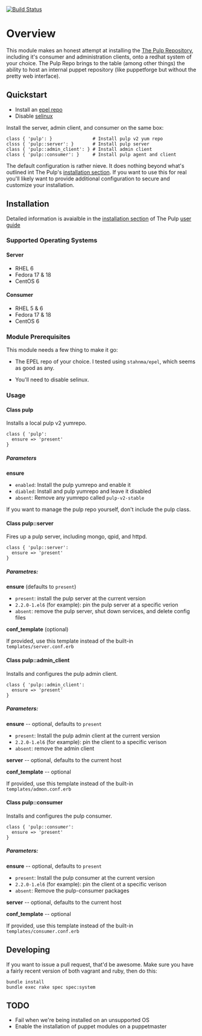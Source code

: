 [![Build Status](https://travis-ci.org/hawknewton/puppet-pulp.png?branch=master)](https://travis-ci.org/hawknewton/puppet-pulp)
# Overview
This module makes an honest attempt at installing the
[The Pulp Repository](http://www.pulpproject.org/), including it's consumer and
administration clients, onto a redhat system of your choice.  The Pulp Repo
brings to the table (among other things) the ability to host an internal puppet
repository (like puppetforge but without the pretty web interface).

## Quickstart
* Install an [epel repo](http://puppetforge.com/stahnma/epel)
* Disable [selinux](http://puppetforge.com/spiette/selinux)

Install the server, admin client, and consumer on the same box:

```
class { 'pulp': }               # Install pulp v2 yum repo
clsss { 'pulp::server': }       # Install pulp server
class { 'pulp::admin_client': } # Install admin client
class { 'pulp::consumer': }     # Install pulp agent and client
```

The default configuration is rather nieve.  It does nothing beyond what's outlined
int The Pulp's [installation section](http://pulp-user-guide.readthedocs.org/en/pulp-2.2/installation.html).
If you want to use this for real you'll likely want to provide additional configuration
to secure and customize your installation.

## Installation
Detailed information is avaialble in the [installation section](https://pulp-user-guide.readthedocs.org/en/pulp-2.2/installation.html)
of The Pulp [user guide](https://pulp-user-guide.readthedocs.org/en/pulp-2.2/index.html)

### Supported Operating Systems

#### Server
* RHEL 6
* Fedora 17 & 18
* CentOS 6

#### Consumer
* RHEL 5 & 6
* Fedora 17 & 18
* CentOS 6

### Module Prerequisites
This module needs a few thing to make it go:
* The EPEL repo of your choice.  I tested using `stahnma/epel`, which seems as
  good as any.

* You'll need to disable selinux.

### Usage

#### Class pulp
Installs a local pulp v2 yumrepo.

```
class { 'pulp':
  ensure => 'present'
}

```

##### Parameters
**ensure**
* `enabled`: Install the pulp yumrepo and enable it
* `diabled`: Install and pulp yumrepo and leave it disabled
* `absent`: Remove any yumrepo called `pulp-v2-stable`

If you want to manage the pulp repo yourself, don't include the pulp class.

#### Class pulp::server
Fires up a pulp server, including mongo, qpid, and httpd.

```
class { 'pulp::server':
  ensure => 'present'
}
```

##### Parametres:
**ensure** (defaults to `present`)
* `present`: install the pulp server at the current version
* `2.2.0-1.el6` (for example): pin the pulp server at a specific verion
* `absent`: remove the pulp server, shut down services, and delete config files

**conf_template** (optional)

If provided, use this template instead of the built-in `templates/server.conf.erb`

#### Class pulp::admin_client
Installs and configures the pulp admin client.

```
class { 'pulp::admin_client':
  ensure => 'present'
}
```

##### Parameters:
**ensure** -- optional, defaults to `present`
* `present`: Install the pulp admin client at the current version
* `2.2.0-1.el6` (for example): pin the client to a specific verison
* `absent`: remove the admin client

**server** -- optional, defaults to the current host

**conf_template**  -- optional

If provided, use this template instead of the built-in `templates/admon.conf.erb`

#### Class pulp::consumer
Installs and configures the pulp consumer.
```
class { 'pulp::consumer':
  ensure => 'present'
}
```

##### Parameters:
**ensure** -- optional, defaults to `present`
* `present`: Install the pulp consumer at the current version
* `2.2.0-1.el6` (for example): pin the client ot a specific verison
* `absent`: Remove the pulp-consumer packages

**server** -- optional, defaults to the current host

**conf_template** -- optional

If provided, use this template instead of the built-in `templates/consumer.conf.erb`


## Developing

If you want to issue a pull request, that'd be awesome.
Make sure you have a fairly recent version of both vagrant and ruby, then do this:

```
bundle install
bundle exec rake spec spec:system
```

## TODO
* Fail when we're being installed on an unsupported OS
* Enable the installation of puppet modules on a puppetmaster
